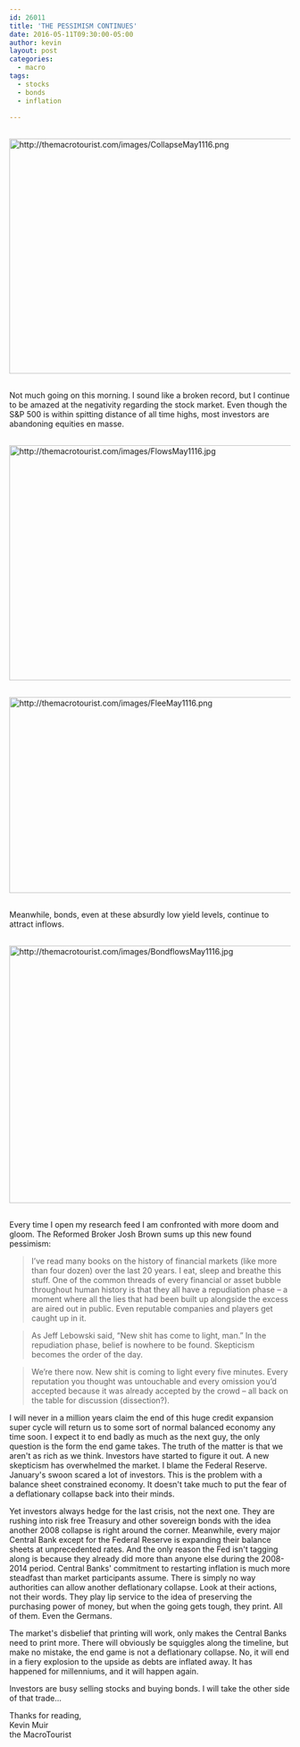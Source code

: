 ```yaml
---
id: 26011
title: 'THE PESSIMISM CONTINUES'
date: 2016-05-11T09:30:00-05:00
author: kevin
layout: post
categories:
  - macro
tags:
  - stocks
  - bonds
  - inflation
   
---
```


<a href="http://themacrotourist.com/images/CollapseMay1116.png"><img src="http://themacrotourist.com/images/CollapseMay1116.png" alt="http://themacrotourist.com/images/CollapseMay1116.png" width="750" height="420" style="margin:30px auto;display:block;"></a>

Not much going on this morning.  I sound like a broken record, but I continue to be amazed at the negativity regarding the stock market.  Even though the S&P 500 is within spitting distance of all time highs, most investors are abandoning equities en masse.  

<a href="http://themacrotourist.com/images/FlowsMay1116.jpg"><img src="http://themacrotourist.com/images/FlowsMay1116.jpg" alt="http://themacrotourist.com/images/FlowsMay1116.jpg" width="750" height="420" style="margin:30px auto;display:block;"></a>

<a href="http://themacrotourist.com/images/FleeMay1116.png"><img src="http://themacrotourist.com/images/FleeMay1116.png" alt="http://themacrotourist.com/images/FleeMay1116.png" width="750" height="350" style="margin:30px auto;display:block;"></a>

Meanwhile, bonds, even at these absurdly low yield levels, continue to attract inflows.  

<a href="http://themacrotourist.com/images/BondflowsMay1116.jpg"><img src="http://themacrotourist.com/images/BondflowsMay1116.jpg" alt="http://themacrotourist.com/images/BondflowsMay1116.jpg" width="750" height="460" style="margin:30px auto;display:block;"></a>

Every time I open my research feed I am confronted with more doom and gloom.  The Reformed Broker Josh Brown sums up this new found pessimism:

>I’ve read many books on the history of financial markets (like more than four dozen) over the last 20 years. I eat, sleep and breathe this stuff. One of the common threads of every financial or asset bubble throughout human history is that they all have a repudiation phase – a moment where all the lies that had been built up alongside the excess are aired out in public. Even reputable companies and players get caught up in it.

>As Jeff Lebowski said, “New shit has come to light, man.” In the repudiation phase, belief is nowhere to be found. Skepticism becomes the order of the day.

>We’re there now. New shit is coming to light every five minutes. Every reputation you thought was untouchable and every omission you’d accepted because it was already accepted by the crowd – all back on the table for discussion (dissection?).

I will never in a million years claim the end of this huge credit expansion super cycle will return us to some sort of normal balanced economy any time soon.  I expect it to end badly as much as the next guy, the only question is the form the end game takes.  The truth of the matter is that we aren't as rich as we think.  Investors have started to figure it out.  A new skepticism has overwhelmed the market.  I blame the Federal Reserve.  January's swoon scared a lot of investors.  This is the problem with a balance sheet constrained economy.  It doesn't take much to put the fear of a deflationary collapse back into their minds.

Yet investors always hedge for the last crisis, not the next one.  They are rushing into risk free Treasury and other sovereign bonds with the idea another 2008 collapse is right around the corner.  Meanwhile, every major Central Bank except for the Federal Reserve is expanding their balance sheets at unprecedented rates.  And the only reason the Fed isn't tagging along is because they already did more than anyone else during the 2008-2014 period.  Central Banks' commitment to restarting inflation is much more steadfast than market participants assume.  There is simply no way authorities can allow another deflationary collapse.  Look at their actions, not their words.  They play lip service to the idea of preserving the purchasing power of money, but when the going gets tough, they print.  All of them.  Even the Germans.  

The market's disbelief that printing will work, only makes the Central Banks need to print more.  There will obviously be squiggles along the timeline, but make no mistake, the end game is not a deflationary collapse.  No, it will end in a fiery explosion to the upside as debts are inflated away.  It has happened for millenniums, and it will happen again.  

Investors are busy selling stocks and buying bonds.  I will take the other side of that trade...

Thanks for reading,  
Kevin Muir  
the MacroTourist  




